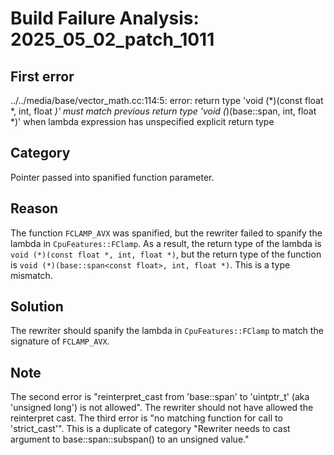 # Build Failure Analysis: 2025_05_02_patch_1011

## First error

../../media/base/vector_math.cc:114:5: error: return type 'void (*)(const float *, int, float *)' must match previous return type 'void (*)(base::span<const float>, int, float *)' when lambda expression has unspecified explicit return type

## Category
Pointer passed into spanified function parameter.

## Reason
The function `FCLAMP_AVX` was spanified, but the rewriter failed to spanify the lambda in `CpuFeatures::FClamp`.  As a result, the return type of the lambda is `void (*)(const float *, int, float *)`, but the return type of the function is `void (*)(base::span<const float>, int, float *)`.  This is a type mismatch.

## Solution
The rewriter should spanify the lambda in `CpuFeatures::FClamp` to match the signature of `FCLAMP_AVX`.

## Note
The second error is "reinterpret_cast from 'base::span<const float>' to 'uintptr_t' (aka 'unsigned long') is not allowed".  The rewriter should not have allowed the reinterpret cast.  The third error is "no matching function for call to 'strict_cast'".  This is a duplicate of category "Rewriter needs to cast argument to base::span::subspan() to an unsigned value."